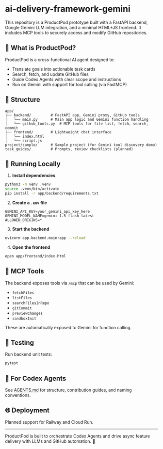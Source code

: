 # ai-delivery-framework-gemini

This repository is a ProductPod prototype built with a FastAPI backend, Google Gemini LLM integration, and a minimal HTML+JS frontend. It includes MCP tools to securely access and modify GitHub repositories.

## 🧠 What is ProductPod?
ProductPod is a cross-functional AI agent designed to:
- Translate goals into actionable task cards
- Search, fetch, and update GitHub files
- Guide Codex Agents with clear scope and instructions
- Run on Gemini with support for tool calling (via FastMCP)

## 📁 Structure

```
app/
├── backend/         # FastAPI app, Gemini proxy, GitHub tools
│   └── main.py      # Main app logic and Gemini function handling
│   └── github_tools.py  # MCP tools for file list, fetch, search, commit
├── frontend/        # Lightweight chat interface
│   └── index.html
│   └── script.js
project/sample/      # Sample project (for Gemini tool discovery demo)
task_guides/         # Prompts, review checklists (planned)
```

## 🚀 Running Locally

1. **Install dependencies**
```bash
python3 -m venv .venv
source .venv/bin/activate
pip install -r app/backend/requirements.txt
```

2. **Create a `.env` file**
```env
GEMINI_API_KEY=your_gemini_api_key_here
GEMINI_MODEL_NAME=gemini-1.5-flash-latest
ALLOWED_ORIGINS=*
```

3. **Start the backend**
```bash
uvicorn app.backend.main:app --reload
```

4. **Open the frontend**
```bash
open app/frontend/index.html
```

## 🔌 MCP Tools
The backend exposes tools via `/mcp` that can be used by Gemini:
- `fetchFiles`
- `listFiles`
- `searchFilesInRepo`
- `gitCommit`
- `previewChanges`
- `sandboxInit`

These are automatically exposed to Gemini for function calling.

## 🧪 Testing
Run backend unit tests:
```bash
pytest
```

## 🧭 For Codex Agents
See [AGENTS.md](AGENTS.md) for structure, contribution guides, and naming conventions.

## 🌐 Deployment
Planned support for Railway and Cloud Run.

---
ProductPod is built to orchestrate Codex Agents and drive async feature delivery with LLMs and GitHub automation. 🚀